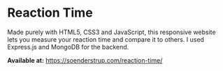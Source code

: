 # Reaction Time

Made purely with HTML5, CSS3 and JavaScript, this responsive website lets you measure your reaction time and compare it to others. I used Express.js and MongoDB for the backend.

**Available at:** https://soenderstrup.com/reaction-time/
